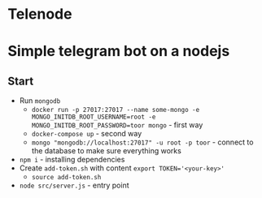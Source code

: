 # Telenode
Simple telegram bot on a nodejs
==============================

Start
-----
* Run `mongodb`
    * `docker run -p 27017:27017 --name some-mongo -e MONGO_INITDB_ROOT_USERNAME=root -e MONGO_INITDB_ROOT_PASSWORD=toor mongo` - first way
    * `docker-compose up` - second way
    * `mongo "mongodb://localhost:27017" -u root -p toor` - connect to the database to make sure everything works
* `npm i` - installing dependencies
* Create `add-token.sh` with content `export TOKEN='<your-key>'`
    * `source add-token.sh`
* `node src/server.js` - entry point
